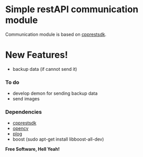 # Simple restAPI communication module

Communication module is based on [cpprestsdk].

# New Features!

  - backup data (if cannot send it)

### To do

- develop demon for sending backup data
- send images

### Dependencies

- [cpprestsdk]
- [opencv](https://github.com/opencv/opencv)
- [plog](https://github.com/SergiusTheBest/plog)
- boost (sudo apt-get install libboost-all-dev)



**Free Software, Hell Yeah!**

[//]: # (These are reference links used in the body of this note and get stripped out when the markdown processor does its job. There is no need to format nicely because it shouldn't be seen. Thanks SO - http://stackoverflow.com/questions/4823468/store-comments-in-markdown-syntax)

   [cpprestsdk]: <https://github.com/microsoft/cpprestsdk>